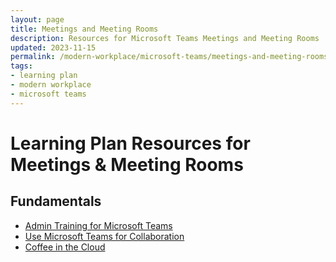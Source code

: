 ```yaml
---
layout: page
title: Meetings and Meeting Rooms
description: Resources for Microsoft Teams Meetings and Meeting Rooms
updated: 2023-11-15
permalink: /modern-workplace/microsoft-teams/meetings-and-meeting-rooms
tags:
- learning plan
- modern workplace
- microsoft teams
---
```


# Learning Plan Resources for Meetings & Meeting Rooms

## Fundamentals

* [Admin Training for Microsoft Teams](https://docs.microsoft.com/en-us/microsoftteams/itadmin-readiness)
* [Use Microsoft Teams for Collaboration](https://learn.microsoft.com/en-us/microsoft-365/business-premium/create-teams-for-collaboration?view=o365-worldwide&viewFallbackFrom=o365-worldwide%2F)
* [Coffee in the Cloud](https://www.youtube.com/channel/UCs2IXBqperxWVe2ozrr3Gdg)